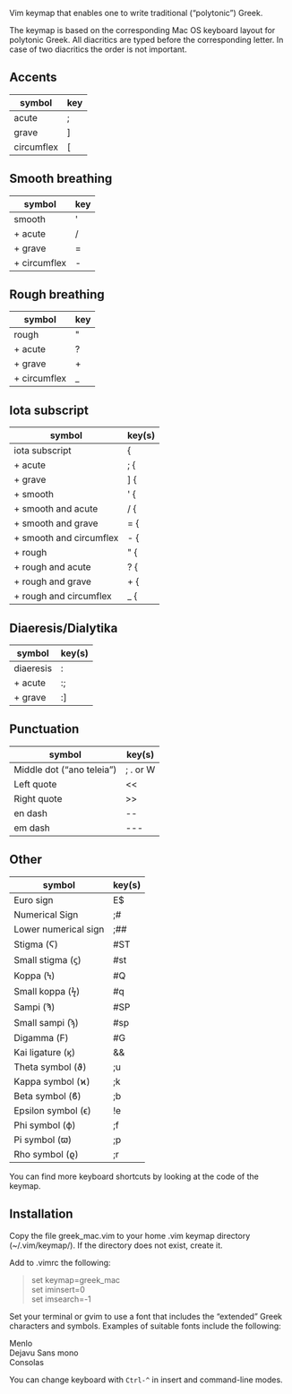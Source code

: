 Vim keymap that enables one to write traditional (“polytonic”) Greek.

The keymap is based on the corresponding Mac OS keyboard layout for polytonic Greek. 
All diacritics are typed before the corresponding letter.
In case of two diacritics the order is not important.


Accents
-------
 symbol      | key
------------ | -------------
acute        | ;
grave        | ]
circumflex   | [


Smooth breathing
----------------
 symbol      | key
------------ | -------------
smooth       | '
+ acute      | /
+ grave      | =
+ circumflex | -


Rough breathing
---------------
 symbol      | key
------------ | -------------
rough        | "
+ acute      | ?
+ grave      | +
+ circumflex | _


Iota subscript
--------------
 symbol                   | key(s)
------------------------- | -------------
iota subscript            | {
+ acute                   | ; {
+ grave                   | ] {
+ smooth                  | ' {
+ smooth and acute        | / {
+ smooth and grave        | = {
+ smooth and circumflex   | - {
+ rough                   | " {
+ rough and acute         | ? {
+ rough and grave         | + {
+ rough and circumflex    | _ {


Diaeresis/Dialytika
-------------------
 symbol      | key(s)
------------ | -------------
diaeresis    | :
+ acute      | :;
+ grave      | :]


Punctuation
-----------
 symbol                    | key(s)
-------------------------- | -------------
Middle dot (“ano teleia”)  | ; . or W
Left quote                 | <<
Right quote                | >>
en dash                    | --
em dash                    | ---


Other
-------
 symbol          | key(s)
---------------- | -------------
Euro sign        | E$
Numerical Sign   | ;# 
Lower numerical sign | ;##
Stigma (Ϛ)   | #ST
Small stigma (ϛ)       | #st
Koppa (Ϟ)        | #Q
Small koppa (ϟ)  | #q
Sampi (Ϡ)        | #SP
Small sampi (ϡ)  | #sp
Digamma (Ϝ)      | #G
Kai ligature (ϗ) | &&
Theta symbol (ϑ) | ;u
Kappa symbol (ϰ) | ;k
Beta symbol (ϐ)  | ;b
Epsilon symbol (ϵ)   | !e
Phi symbol (ϕ)   | ;f
Pi symbol (ϖ)    | ;p
Rho symbol (ϱ)   | ;r



You can find more keyboard shortcuts by looking at the code of the keymap.

Installation
------------
Copy the file greek\_mac.vim to your home .vim  keymap directory 
  (~/.vim/keymap/). If the directory does not exist, create it. 

Add to .vimrc the following: 

> set keymap=greek_mac  
> set iminsert=0   
> set imsearch=-1   

Set your terminal or gvim to use a font that includes the “extended” Greek characters and symbols. 
Examples of suitable fonts include the following: 

Menlo  
Dejavu Sans mono  
Consolas  

You can change keyboard with `Ctrl-^` in insert and command-line modes.

